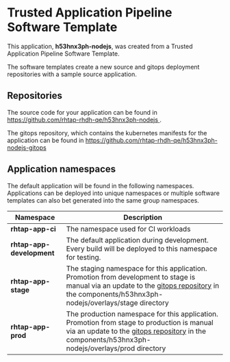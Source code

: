 # Trusted Application Pipeline Software Template

This application, **h53hnx3ph-nodejs**, was created from a Trusted Application Pipeline Software Template.

The software templates create a new source and gitops deployment repositories with a sample source application. 

## Repositories

The source code for your application can be found in [https://github.com/rhtap-rhdh-qe/h53hnx3ph-nodejs ](https://github.com/rhtap-rhdh-qe/h53hnx3ph-nodejs ).
 
The gitops repository, which contains the kubernetes manifests for the application can be found in 
[https://github.com/rhtap-rhdh-qe/h53hnx3ph-nodejs-gitops ](https://github.com/rhtap-rhdh-qe/h53hnx3ph-nodejs-gitops ) 

## Application namespaces 

The default application will be found in the following namespaces. Applications can be deployed into unique namespaces or multiple software templates can also bet generated into the same group namespaces.  

|  Namespace   |  Description   |  
| -------- | -------- |
| **rhtap-app-ci** | The namespace used for CI workloads |
| **rhtap-app-development** | The default application during development. Every build will be deployed to this namespace for testing. |
| **rhtap-app-stage** | The staging namespace for this application. Promotion from development to stage is manual via an update to the [gitops repository](https://github.com/rhtap-rhdh-qe/h53hnx3ph-nodejs-gitops ) in the components/h53hnx3ph-nodejs/overlays/stage directory |
| **rhtap-app-prod** | The production namespace for this application. Promotion from stage to production is manual via an update to the [gitops repository](https://github.com/rhtap-rhdh-qe/h53hnx3ph-nodejs-gitops ) in the components/h53hnx3ph-nodejs/overlays/prod directory |